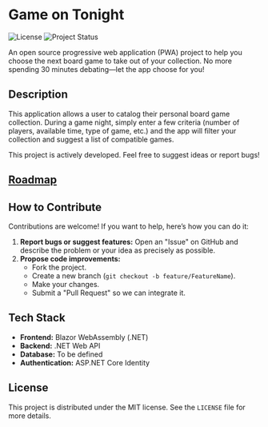 # Game on Tonight 

![License](https://img.shields.io/badge/license-MIT-blue.svg)
![Project Status](https://img.shields.io/badge/status-in%20development-green.svg)

An open source progressive web application (PWA) project to help you choose the next board game to take out of your collection. No more spending 30 minutes debating—let the app choose for you!

## Description

This application allows a user to catalog their personal board game collection. During a game night, simply enter a few criteria (number of players, available time, type of game, etc.) and the app will filter your collection and suggest a list of compatible games.

This project is actively developed. Feel free to suggest ideas or report bugs!

## [Roadmap](ROADMAP.md)

## How to Contribute

Contributions are welcome! If you want to help, here’s how you can do it:

1.  **Report bugs or suggest features:** Open an "Issue" on GitHub and describe the problem or your idea as precisely as possible.
2.  **Propose code improvements:**
    * Fork the project.
    * Create a new branch (`git checkout -b feature/FeatureName`).
    * Make your changes.
    * Submit a "Pull Request" so we can integrate it.

## Tech Stack

* **Frontend:** Blazor WebAssembly (.NET)
* **Backend:** .NET Web API
* **Database:** To be defined
* **Authentication:** ASP.NET Core Identity

## License

This project is distributed under the MIT license. See the `LICENSE` file for more details.